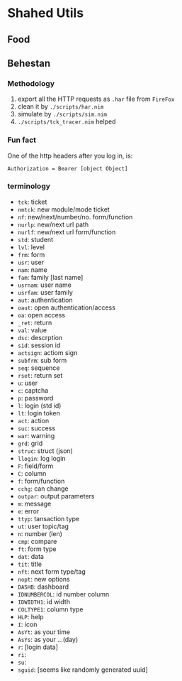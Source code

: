 # Shahed Utils

## Food

## Behestan

### Methodology
1. export all the HTTP requests as `.har` file from `FireFox`
2. clean it by `./scripts/har.nim`
3. simulate by `./scripts/sim.nim`
4. `./scripts/tck_tracer.nim` helped


### Fun fact
One of the http headers after you log in, is:
```
Authorization = Bearer [object Object]
```

### terminology
- `tck`: ticket
- `nmtck`: new module/mode ticket
- `nf`: new/next/number/no. form/function
- `nurlp`: new/next url path
- `nurlf`: new/next url form/function
- `std`: student
- `lvl`: level
- `frm`: form
- `usr`: user
- `nam`: name
- `fam`: family [last name]
- `usrnam`: user name
- `usrfam`: user family
- `aut`: authentication
- `oaut`: open authentication/access
- `oa`: open access
- `_ret`: return
- `val`: value
- `dsc`: descrption
- `sid`: session id
- `actsign`: actiom sign
- `subfrm`: sub form
- `seq`: sequence
- `rset`: return set
- `u`: user
- `c`: captcha
- `p`: password
- `l`: login (std id)
- `lt`: login token
- `act`: action
- `suc`: success
- `war`: warning
- `grd`: grid
- `struc`: struct (json)
- `llogin`: log login
- `F`: field/form
- `C`: column
- `f`: form/function
- `cchg`: can change
- `outpar`: output parameters
- `m`: message
- `e`: error
- `ttyp`: tansaction type 
- `ut`: user topic/tag
- `n`: number (len)
- `cmp`: compare
- `ft`: form type
- `dat`: data
- `tit`: title
- `nft`: next form type/tag
- `nopt`: new options
- `DASHB`: dashboard
- `IDNUMBERCOL`: id number column
- `IDWIDTH1`: id width
- `COLTYPE1`: column type
- `HLP`: help
- `I`: icon
- `AsYt`: as your time
- `AsYs`: as your ...(day)
- `r`: [login data]
- `ri`:
- `su`: 
- `sguid`: [seems like randomly generated uuid]
